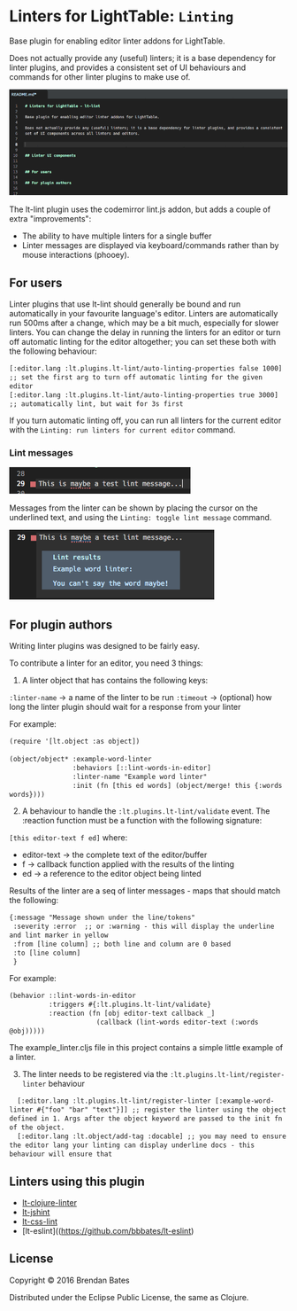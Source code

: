 # Linters for LightTable: ```Linting```

Base plugin for enabling editor linter addons for LightTable.

Does not actually provide any (useful) linters; it is a base dependency for linter plugins, and provides a consistent
set of UI behaviours and commands for other linter plugins to make use of.

![Example Image](https://raw.githubusercontent.com/bbbates/lt-lint/master/doc/example.gif)

The lt-lint plugin uses the codemirror lint.js addon, but adds a couple of extra "improvements":

- The ability to have multiple linters for a single buffer
- Linter messages are displayed via keyboard/commands rather than by mouse interactions (phooey).

## For users

Linter plugins that use lt-lint should generally be bound and run automatically in your favourite language's editor.
Linters are automatically run 500ms after a change, which may be a bit much, especially for slower linters. You can change the delay in running the linters for an editor or turn off automatic linting for the editor altogether; you can set these both with the following behaviour:

```
[:editor.lang :lt.plugins.lt-lint/auto-linting-properties false 1000] ;; set the first arg to turn off automatic linting for the given editor
[:editor.lang :lt.plugins.lt-lint/auto-linting-properties true 3000] ;; automatically lint, but wait for 3s first
```

If you turn automatic linting off, you can run all linters for the current editor with the ```Linting: run linters for current editor``` command.

### Lint messages

![Lint mark](https://raw.githubusercontent.com/bbbates/lt-lint/master/doc/lint-mark.png)

Messages from the linter can be shown by placing the cursor on the underlined text, and using the ```Linting: toggle lint message``` command.

![Lint message](https://raw.githubusercontent.com/bbbates/lt-lint/master/doc/lint-message.png)

## For plugin authors

Writing linter plugins was designed to be fairly easy.

To contribute a linter for an editor, you need 3 things:

1) A linter object that has contains the following keys:

```:linter-name``` -> a name of the linter to be run
```:timeout``` -> (optional) how long the linter plugin should wait for a response from your linter

For example:

```
(require '[lt.object :as object])

(object/object* :example-word-linter
                :behaviors [::lint-words-in-editor]
                :linter-name "Example word linter"
                :init (fn [this ed words] (object/merge! this {:words words})))
```

2) A behaviour to handle the ```:lt.plugins.lt-lint/validate``` event.
The :reaction function must be a function with the following signature:

``` [this editor-text f ed] ```
where:
- editor-text -> the complete text of the editor/buffer
- f -> callback function applied with the results of the linting
- ed -> a reference to the editor object being linted

Results of the linter are a seq of linter messages - maps that should match the following:
```
{:message "Message shown under the line/tokens"
 :severity :error  ;; or :warning - this will display the underline and lint marker in yellow
 :from [line column] ;; both line and column are 0 based
 :to [line column]
 }
```

For example:
```
(behavior ::lint-words-in-editor
          :triggers #{:lt.plugins.lt-lint/validate}
          :reaction (fn [obj editor-text callback _]
                      (callback (lint-words editor-text (:words @obj)))))
```

The example\_linter.cljs file in this project contains a simple little example of a linter.

3) The linter needs to be registered via the ```:lt.plugins.lt-lint/register-linter``` behaviour

```
  [:editor.lang :lt.plugins.lt-lint/register-linter [:example-word-linter #{"foo" "bar" "text"}]] ;; register the linter using the object defined in 1. Args after the object keyword are passed to the init fn of the object.
  [:editor.lang :lt.object/add-tag :docable] ;; you may need to ensure the editor lang your linting can display underline docs - this behaviour will ensure that
```


## Linters using this plugin

- [lt-clojure-linter](https://github.com/bbbates/lt-clojure-linter)
- [lt-jshint](https://github.com/bbbates/lt-jshint)
- [lt-css-lint](https://github.com/bbbates/lt-css-lint)
- [lt-eslint]((https://github.com/bbbates/lt-eslint)

## License

Copyright © 2016 Brendan Bates

Distributed under the Eclipse Public License, the same as Clojure.
